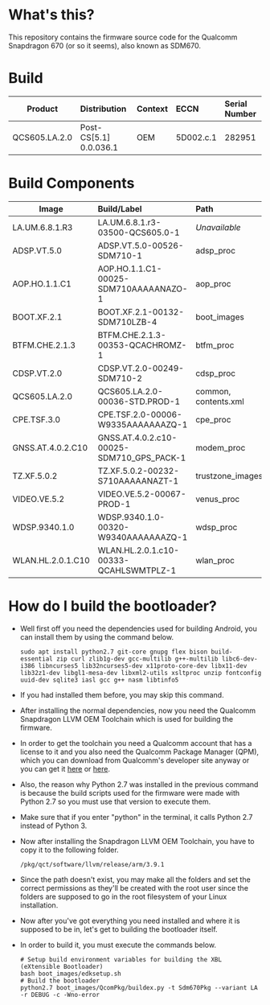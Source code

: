 What's this?
==================
This repository contains the firmware source code for the Qualcomm Snapdragon 670 (or so it seems), also known as SDM670.

Build
==================
| Product               | Distribution             | Context | ECCN      | Serial Number       |
| --------------------- | :------------------------|:--------|:----------|:--------------------|
| QCS605.LA.2.0         | Post-CS[5.1] 0.0.036.1   | OEM     | 5D002.c.1 | 	282951              |


Build Components
==================

| Image                   | Build/Label                                  | Path                  | Format           |
| ----------------------- | :--------------------------------------------|:----------------------|:-----------------|
| LA.UM.6.8.1.R3          | LA.UM.6.8.1.r3-03500-QCS605.0-1              | *Unavailable*         | Source           |
| ADSP.VT.5.0             | ADSP.VT.5.0-00526-SDM710-1                   | adsp_proc             | Source           |
| AOP.HO.1.1.C1           | AOP.HO.1.1.C1-00025-SDM710AAAAANAZO-1        | aop_proc              | Source           |
| BOOT.XF.2.1             | BOOT.XF.2.1-00132-SDM710LZB-4                | boot_images           | Source           |
| BTFM.CHE.2.1.3          | BTFM.CHE.2.1.3-00353-QCACHROMZ-1             | btfm_proc             | Pre-compiled     |
| CDSP.VT.2.0             | CDSP.VT.2.0-00249-SDM710-2                   | cdsp_proc             | Source           |
| QCS605.LA.2.0		        | QCS605.LA.2.0-00036-STD.PROD-1    	         | common, contents.xml  | Source           |
| CPE.TSF.3.0             | CPE.TSF.2.0-00006-W9335AAAAAAAZQ-1           | cpe_proc	             | Pre-compiled     |
| GNSS.AT.4.0.2.C10       | GNSS.AT.4.0.2.c10-00025-SDM710_GPS_PACK-1    | modem_proc            | Pre-compiled APQ |
| TZ.XF.5.0.2             | TZ.XF.5.0.2-00232-S710AAAAANAZT-1            | trustzone_images      | Pre-compiled     |
| VIDEO.VE.5.2            | VIDEO.VE.5.2-00067-PROD-1                    | venus_proc            | Pre-compiled     |
| WDSP.9340.1.0           | WDSP.9340.1.0-00320-W9340AAAAAAAZQ-1         | wdsp_proc	           | Pre-compiled     |
| WLAN.HL.2.0.1.C10	      | WLAN.HL.2.0.1.c10-00333-QCAHLSWMTPLZ-1       | wlan_proc	           | Pre-compiled     |


How do I build the bootloader?
==================
* Well first off you need the dependencies used for building Android, you can install them by using the command below.

      sudo apt install python2.7 git-core gnupg flex bison build-essential zip curl zlib1g-dev gcc-multilib g++-multilib libc6-dev-i386 libncurses5 lib32ncurses5-dev x11proto-core-dev libx11-dev lib32z1-dev libgl1-mesa-dev libxml2-utils xsltproc unzip fontconfig uuid-dev sqlite3 iasl gcc g++ nasm libtinfo5
* If you had installed them before, you may skip this command.
* After installing the normal dependencies, now you need the Qualcomm Snapdragon LLVM OEM Toolchain which is used for building the firmware.
* In order to get the toolchain you need a Qualcomm account that has a license to it and you also need the Qualcomm Package Manager (QPM), which you can download from Qualcomm's developer site anyway or you can get it [here](https://gitlab.com/David112x/clang) or [here](https://gitlab.com/David112x/clang2).
* Also, the reason why Python 2.7 was installed in the previous command is because the build scripts used for the firmware were made with Python 2.7 so you must use that version to execute them.
* Make sure that if you enter "python" in the terminal, it calls Python 2.7 instead of Python 3.
* Now after installing the Snapdragon LLVM OEM Toolchain, you have to copy it to the following folder.

      /pkg/qct/software/llvm/release/arm/3.9.1
      
* Since the path doesn't exist, you may make all the folders and set the correct permissions as they'll be created with the root user since the folders are supposed to go in the root filesystem of your Linux installation.
* Now after you've got everything you need installed and where it is supposed to be in, let's get to building the bootloader itself.
* In order to build it, you must execute the commands below.

      # Setup build environment variables for building the XBL (eXtensible Bootloader)
      bash boot_images/edksetup.sh
      # Build the bootloader
      python2.7 boot_images/QcomPkg/buildex.py -t Sdm670Pkg --variant LA -r DEBUG -c -Wno-error
